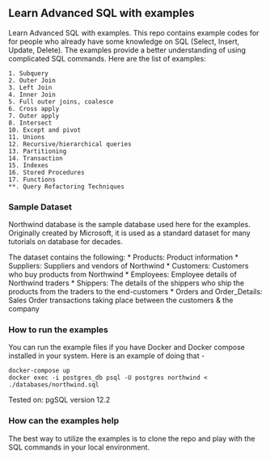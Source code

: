 ## Learn Advanced SQL with examples

Learn Advanced SQL with examples. This repo contains example codes for for people who
already have some knowledge on SQL (Select, Insert, Update, Delete). 
The examples provide a better understanding of using complicated SQL commands. 
Here are the list of examples:

    1. Subquery
    2. Outer Join
    3. Left Join
    4. Inner Join
    5. Full outer joins, coalesce
    6. Cross apply
    7. Outer apply
    8. Intersect
    10. Except and pivot
    11. Unions
    12. Recursive/hierarchical queries 
    13. Partitioning
    14. Transaction
    15. Indexes
    16. Stored Procedures
    17. Functions
    **. Query Refactoring Techniques

### Sample Dataset

Northwind database is the sample database used here for the examples. Originally created by Microsoft, it is used as a standard dataset for many tutorials on database for decades.

The dataset contains the following:
    * Products: Product information
    * Suppliers: Suppliers and vendors of Northwind
    * Customers: Customers who buy products from Northwind
    * Employees: Employee details of Northwind traders
    * Shippers: The details of the shippers who ship the products from the traders to the end-customers
    * Orders and Order_Details: Sales Order transactions taking place between the customers & the company

### How to run the examples

You can run the example files if you have Docker and Docker compose installed in your system. Here is an example of doing that - 

    docker-compose up
    docker exec -i postgres_db psql -U postgres northwind < ./databases/northwind.sql


Tested on: pgSQL version 12.2

### How can the examples help

The best way to utilize the examples is to clone the repo and play with the SQL commands in your local environment. 
